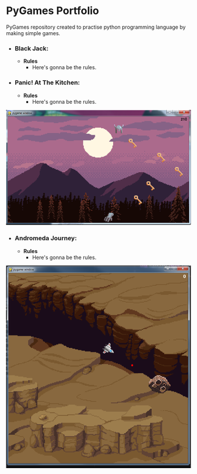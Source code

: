 # PyGames Portfolio
PyGames repository created to practise python programming language by making simple games.

- ### Black Jack: 

	- __Rules__
		- Here's gonna be the rules.

- ### Panic! At The Kitchen: 
    - __Rules__
		- Here's gonna be the rules.

![123](panic/assets/123.png)

- ### Andromeda Journey: 

  - __Rules__
    - Here's gonna be the rules.

![123](andromedaJourney/123.png)